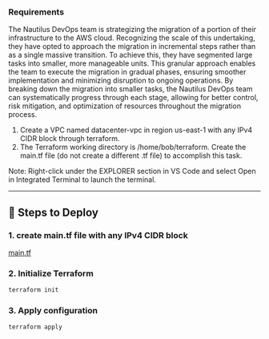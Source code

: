 ### Requirements

The Nautilus DevOps team is strategizing the migration of a portion of their infrastructure to the AWS cloud. Recognizing the scale of this undertaking, they have opted to approach the migration in incremental steps rather than as a single massive transition. To achieve this, they have segmented large tasks into smaller, more manageable units. This granular approach enables the team to execute the migration in gradual phases, ensuring smoother implementation and minimizing disruption to ongoing operations. By breaking down the migration into smaller tasks, the Nautilus DevOps team can systematically progress through each stage, allowing for better control, risk mitigation, and optimization of resources throughout the migration process.

1. Create a VPC named datacenter-vpc in region us-east-1 with any IPv4 CIDR block through terraform.
2. The Terraform working directory is /home/bob/terraform. Create the main.tf file (do not create a different .tf file) to accomplish this task.

Note: Right-click under the EXPLORER section in VS Code and select Open in Integrated Terminal to launch the terminal.

---

## 🚀 Steps to Deploy

### 1. create main.tf file with any IPv4 CIDR block
[main.tf](main.tf)

### 2. Initialize Terraform
```bash
terraform init
```

### 3. Apply configuration
```shell
terraform apply
```
